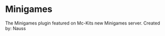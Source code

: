 Minigames
=========

The Minigames plugin featured on Mc-Kits new Minigames server.
Created by: Nauss
